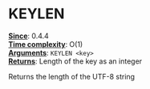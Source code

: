 # KEYLEN
<ins>**Since**</ins>: 0.4.4  
<ins>**Time complexity**</ins>: O(1)  
<ins>**Arguments**</ins>: `KEYLEN <key>`  
<ins>**Returns**</ins>: Length of the key as an integer  

Returns the length of the UTF-8 string
